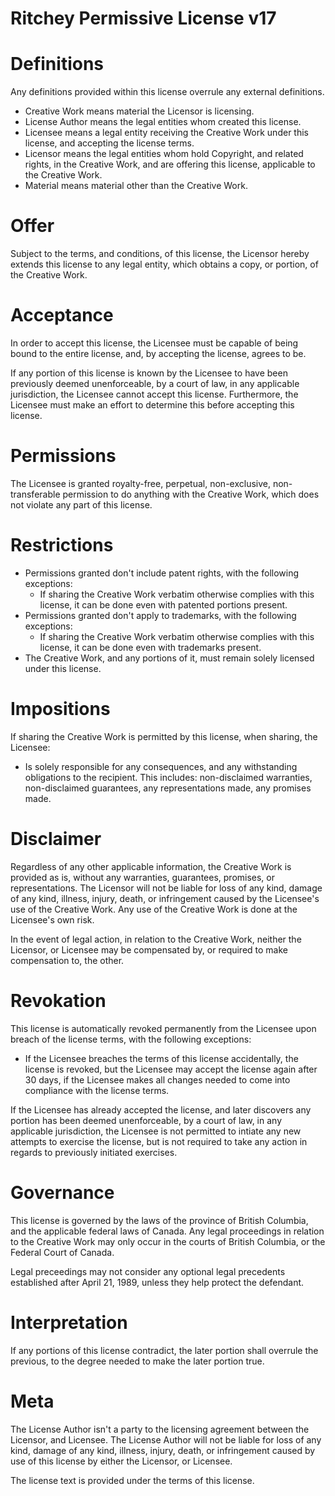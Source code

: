 # Ritchey Permissive License v17

# Definitions

Any definitions provided within this license overrule any external definitions.

- Creative Work means material the Licensor is licensing.
- License Author means the legal entities whom created this license.
- Licensee means a legal entity receiving the Creative Work under this license, and accepting the license terms.
- Licensor means the legal entities whom hold Copyright, and related rights, in the Creative Work, and are offering this license, applicable to the Creative Work.
- Material means material other than the Creative Work.

# Offer

Subject to the terms, and conditions, of this license, the Licensor hereby extends this license to any legal entity, which obtains a copy, or portion, of the Creative Work.

# Acceptance

In order to accept this license, the Licensee must be capable of being bound to the entire license, and, by accepting the license, agrees to be.

If any portion of this license is known by the Licensee to have been previously deemed unenforceable, by a court of law, in any applicable jurisdiction, the Licensee cannot accept this license. Furthermore, the Licensee must make an effort to determine this before accepting this license. 

# Permissions

The Licensee is granted royalty-free, perpetual, non-exclusive, non-transferable permission to do anything with the Creative Work, which does not violate any part of this license.

# Restrictions

- Permissions granted don't include patent rights, with the following exceptions:
  + If sharing the Creative Work verbatim otherwise complies with this license, it can be done even with patented portions present.
- Permissions granted don't apply to trademarks, with the following exceptions: 
  + If sharing the Creative Work verbatim otherwise complies with this license, it can be done even with trademarks present.
- The Creative Work, and any portions of it, must remain solely licensed under this license.

# Impositions

If sharing the Creative Work is permitted by this license, when sharing, the Licensee:
- Is solely responsible for any consequences, and any withstanding obligations to the recipient. This includes: non-disclaimed warranties, non-disclaimed guarantees, any representations made, any promises made.

# Disclaimer

Regardless of any other applicable information, the Creative Work is provided as is, without any warranties, guarantees, promises, or representations. The Licensor will not be liable for loss of any kind, damage of any kind, illness, injury, death, or infringement caused by the Licensee's use of the Creative Work. Any use of the Creative Work is done at the Licensee's own risk.

In the event of legal action, in relation to the Creative Work, neither the Licensor, or Licensee may be compensated by, or required to make compensation to, the other.

# Revokation

This license is automatically revoked permanently from the Licensee upon breach of the license terms, with the following exceptions:
- If the Licensee breaches the terms of this license accidentally, the license is revoked, but the Licensee may accept the license again after 30 days, if the Licensee makes all changes needed to come into compliance with the license terms.

If the Licensee has already accepted the license, and later discovers any portion has been deemed unenforceable, by a court of law, in any applicable jurisdiction, the Licensee is not permitted to intiate any new attempts to exercise the license, but is not required to take any action in regards to previously initiated exercises.

# Governance

This license is governed by the laws of the province of British Columbia, and the applicable federal laws of Canada. Any legal proceedings in relation to the Creative Work may only occur in the courts of British Columbia, or the Federal Court of Canada. 

Legal preceedings may not consider any optional legal precedents established after April 21, 1989, unless they help protect the defendant.

# Interpretation

If any portions of this license contradict, the later portion shall overrule the previous, to the degree needed to make the later portion true.

# Meta

The License Author isn't a party to the licensing agreement between the Licensor, and Licensee. The License Author will not be liable for loss of any kind, damage of any kind, illness, injury, death, or infringement caused by use of this license by either the Licensor, or Licensee.

The license text is provided under the terms of this license.
